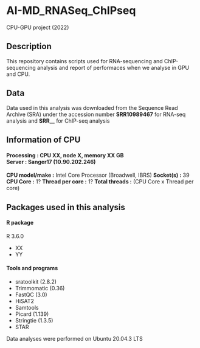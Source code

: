 # AI-MD_RNASeq_ChIPseq
CPU-GPU project (2022)

## Description
This repository contains scripts used for RNA-sequencing and ChIP-sequencing analysis and report of performaces when we analyse in GPU and CPU.

## Data
Data used in this analysis was downloaded from the Sequence Read Archive (SRA) under the accession number **SRR10989467** for RNA-seq analysis and **SRR__** for ChIP-seq analysis

## Information of CPU
#### Processing : CPU XX, node X, memory XX GB<br>Server : Sanger17 (10.90.202.246)
**CPU model/make :** Intel Core Processor (Broadwell, IBRS)
**Socket(s) :** 39
**CPU Core :** 1?
**Thread per core :** 1?
**Total threads :** (CPU Core x Thread per core)



## Packages used in this analysis

#### R package
R 3.6.0
- XX
- YY

#### Tools and programs
- sratoolkit (2.8.2)
- Trimmomatic (0.36)
- FastQC (3.0)
- HiSAT2
- Samtools
- Picard (1.139)
- Stringtie (1.3.5)
- STAR

Data analyses were performed on Ubuntu 20.04.3 LTS
